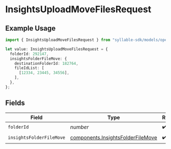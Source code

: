 # InsightsUploadMoveFilesRequest

## Example Usage

```typescript
import { InsightsUploadMoveFilesRequest } from "syllable-sdk/models/operations";

let value: InsightsUploadMoveFilesRequest = {
  folderId: 292147,
  insightsFolderFileMove: {
    destinationFolderId: 182764,
    fileIdList: [
      [12334, 23445, 34556],
    ],
  },
};
```

## Fields

| Field                                                                                  | Type                                                                                   | Required                                                                               | Description                                                                            |
| -------------------------------------------------------------------------------------- | -------------------------------------------------------------------------------------- | -------------------------------------------------------------------------------------- | -------------------------------------------------------------------------------------- |
| `folderId`                                                                             | *number*                                                                               | :heavy_check_mark:                                                                     | N/A                                                                                    |
| `insightsFolderFileMove`                                                               | [components.InsightsFolderFileMove](../../models/components/insightsfolderfilemove.md) | :heavy_check_mark:                                                                     | N/A                                                                                    |